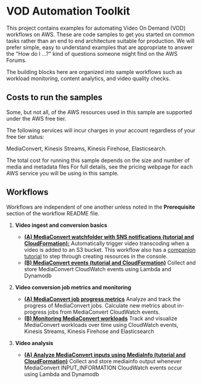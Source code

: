 # VOD Automation Toolkit

This project contains examples for automating Video On Demand (VOD) workflows on AWS.  These are code samples to get you started on common tasks rather than an end to end architecture suitable for production.  We will prefer simple, easy to understand examples that are appropriate to answer the "How do I ...?" kind of questions someone might find on  the AWS Forums.

The building blocks here are organized into sample workflows such as workload monitoring, content analytics, and video quality checks. 

## Costs to run the samples

Some, but not all, of the AWS resources used in this sample are supported under the AWS free tier.  

The following services will incur charges in your account regardless of your free tier status:

MediaConvert, Kinesis Streams, Kinesis Firehose, Elasticsearch.

The total cost for running this sample depends on the size and number of media and metadata files For full details, see the pricing webpage for each AWS service you will be using in this sample.

## Workflows 

Workflows are independent of one another unless noted in the **Prerequisite** section of the workflow README file.

1. **Video ingest and conversion basics** 
    *  **[(A) MediaConvert watchfolder with SNS notifications (tutorial and CloudFormation):](./1A-MediaConvert-WatchfolderAndNotification/README.md)** Automatically trigger video transcoding when a video is added to an S3 bucket.  This workflow also has a [companion tutorial](./1A-MediaConvert-WatchfolderAndNotification/README-tutorial.md) to step through creating resources in the console.
    * **[(B) MediaConvert events (tutorial and CloudFormation)](./1B-MediaConvert-events/README-tutorial.md)** Collect and store MediaConvert CloudWatch events using Lambda and Dynamodb
    
2. **Video conversion job metrics and monitoring**
    * **[(A) MediaConvert job progress metrics](./2A-MediaConvert-JobProgressMetrics/README.md)** Analyze and track the progress of MediaConvert jobs. Calculate new metrics about in-progress jobs from MediaConvert CloudWatch events.
    * **[(B) Monitoring MediaConvert workloads](./2B-MediaConvert-workload-monitoring/README.md)** Track and visualize MediaConvert workloads over time using CloudWatch events, Kinesis Streams, Kinesis Firehose and Elasticsearch
3. **Video analysis**
    *  **[(A) Analyze MediaConvert inputs using MediaInfo (tutorial and CloudFormation)](./1C-MediaConvert-mediainfo/README-tutorial.md)** Collect and store mediainfo output whenever MediaConvert INPUT_INFORMATION CloudWatch events occur using Lambda and Dynamodb




